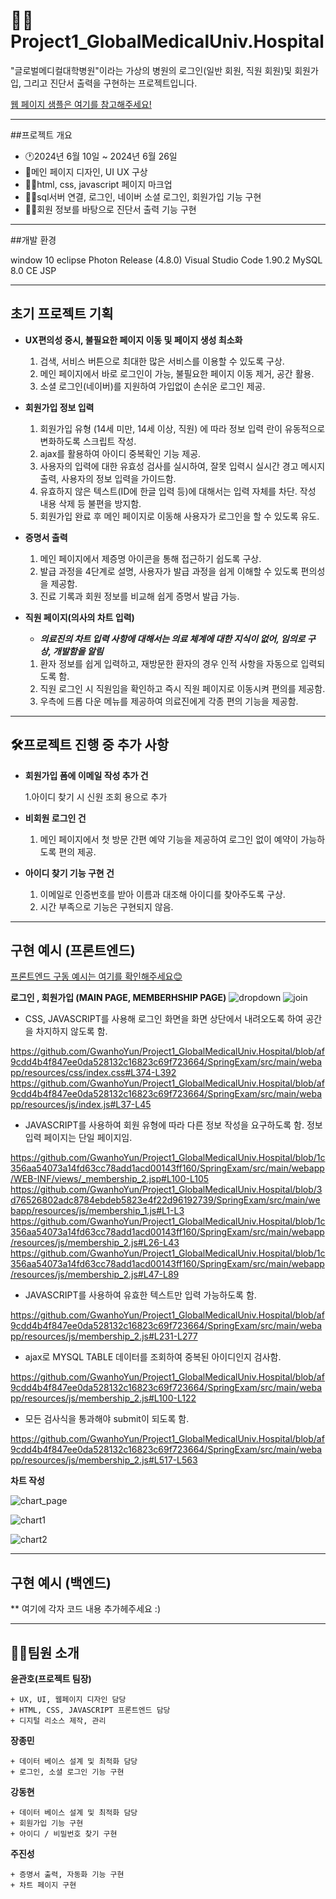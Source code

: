# 👨‍💻Project1_GlobalMedicalUniv.Hospital

"글로벌메디컬대학병원"이라는 가상의 병원의 로그인(일반 회원, 직원 회원)및 회원가입, 그리고 진단서 출력을 구현하는 프로젝트입니다.

[웹 페이지 샘플은 여기를 참고해주세요!](https://gwanhoyun.github.io/GMUH/)

- - - - -

##프로젝트 개요

  + 🕐2024년 6월 10일 ~ 2024년 6월 26일
  + 🎨메인 페이지 디자인, UI UX 구상
  + 👨‍💻html, css, javascript 페이지 마크업
  + 👨‍💻sql서버 연결, 로그인, 네이버 소셜 로그인, 회원가입 기능 구현
  + 👨‍💻회원 정보를 바탕으로 진단서 출력 기능 구현
  
- - - - -
##개발 환경

window 10
eclipse Photon Release (4.8.0)
Visual Studio Code 1.90.2
MySQL 8.0 CE
JSP

- - - - -

## 초기 프로젝트 기획
  + **UX편의성 중시, 불필요한 페이지 이동 및 페이지 생성 최소화**
   
      1. 검색, 서비스 버튼으로 최대한 많은 서비스를 이용할 수 있도록 구상.
      2. 메인 페이지에서 바로 로그인이 가능, 불필요한 페이지 이동 제거, 공간 활용.
      3. 소셜 로그인(네이버)를 지원하여 가입없이 손쉬운 로그인 제공.
   
  + **회원가입 정보 입력**
   
      1. 회원가입 유형 (14세 미만, 14세 이상, 직원) 에 따라 정보 입력 란이 유동적으로 변화하도록 스크립트 작성.
      2. ajax를 활용하여 아이디 중복확인 기능 제공.
      3. 사용자의 입력에 대한 유효성 검사를 실시하여, 잘못 입력시 실시간 경고 메시지 출력, 사용자의 정보 입력을 가이드함.
      4. 유효하지 않은 텍스트(ID에 한글 입력 등)에 대해서는 입력 자체를 차단. 작성 내용 삭제 등 불편을 방지함.
      5. 회원가입 완료 후 메인 페이지로 이동해 사용자가 로그인을 할 수 있도록 유도.
      
  + **증명서 출력**
   
      1. 메인 페이지에서 제증명 아이콘을 통해 접근하기 쉽도록 구상.
      2. 발급 과정을 4단계로 설명, 사용자가 발급 과정을 쉽게 이해할 수 있도록 편의성을 제공함.
      3. 진료 기록과 회원 정보를 비교해 쉽게 증명서 발급 가능.
      
  + **직원 페이지(의사의 차트 입력)**
    
     * ___의료진의 차트 입력 사항에 대해서는 의료 체계에 대한 지식이 없어, 임의로 구상, 개발함을 알림___
       
      1. 환자 정보를 쉽게 입력하고, 재방문한 환자의 경우 인적 사항을 자동으로 입력되도록 함.
      2. 직원 로그인 시 직원임을 확인하고 즉시 직원 페이지로 이동시켜 편의를 제공함.
      3. 우측에 드롭 다운 메뉴를 제공하여 의료진에게 각종 편의 기능을 제공함.
- - - - -

## 🛠프로젝트 진행 중 추가 사항

  + **회원가입 폼에 이메일 작성 추가 건**
    
      1.아이디 찾기 시 신원 조회 용으로 추가
  + **비회원 로그인 건**
    
      1. 메인 페이지에서 첫 방문 간편 예약 기능을 제공하여 로그인 없이 예약이 가능하도록 편의 제공.
  + **아이디 찾기 기능 구현 건**
   
      1. 이메일로 인증번호를 받아 이름과 대조해 아이디를 찾아주도록 구상.
      2. 시간 부족으로 기능은 구현되지 않음.
      
- - - - -

## 구현 예시 (프론트엔드)

[프론트엔드 구동 예시는 여기를 확인해주세요😊](https://gwanhoyun.github.io/GMUH/)

**로그인 , 회원가입 (MAIN PAGE, MEMBERHSHIP PAGE)**
![dropdown](https://github.com/GwanhoYun/Project1_GlobalMedicalUniv.Hospital/assets/168157310/75073168-374e-4302-9027-0629e0b2ff85)
![join](https://github.com/GwanhoYun/Project1_GlobalMedicalUniv.Hospital/assets/168157310/6255b192-e91e-4a3c-84e6-eb189d9bb855)

+ CSS, JAVASCRIPT를 사용해 로그인 화면을 화면 상단에서 내려오도록 하여 공간을 차지하지 않도록 함.

https://github.com/GwanhoYun/Project1_GlobalMedicalUniv.Hospital/blob/af9cdd4b4f847ee0da528132c16823c69f723664/SpringExam/src/main/webapp/resources/css/index.css#L374-L392
https://github.com/GwanhoYun/Project1_GlobalMedicalUniv.Hospital/blob/af9cdd4b4f847ee0da528132c16823c69f723664/SpringExam/src/main/webapp/resources/js/index.js#L37-L45
  
+ JAVASCRIPT를 사용하여 회원 유형에 따라 다른 정보 작성을 요구하도록 함. 정보 입력 페이지는 단일 페이지임.

https://github.com/GwanhoYun/Project1_GlobalMedicalUniv.Hospital/blob/1c356aa54073a14fd63cc78add1acd00143ff160/SpringExam/src/main/webapp/WEB-INF/views/_membership_2.jsp#L100-L105
https://github.com/GwanhoYun/Project1_GlobalMedicalUniv.Hospital/blob/3d76526802adc8784ebdeb5823e4f22d96192739/SpringExam/src/main/webapp/resources/js/membership_1.js#L1-L3
https://github.com/GwanhoYun/Project1_GlobalMedicalUniv.Hospital/blob/1c356aa54073a14fd63cc78add1acd00143ff160/SpringExam/src/main/webapp/resources/js/membership_2.js#L26-L43
https://github.com/GwanhoYun/Project1_GlobalMedicalUniv.Hospital/blob/1c356aa54073a14fd63cc78add1acd00143ff160/SpringExam/src/main/webapp/resources/js/membership_2.js#L47-L89

+ JAVASCRIPT를 사용하여 유효한 텍스트만 입력 가능하도록 함.

https://github.com/GwanhoYun/Project1_GlobalMedicalUniv.Hospital/blob/af9cdd4b4f847ee0da528132c16823c69f723664/SpringExam/src/main/webapp/resources/js/membership_2.js#L231-L277


+ ajax로 MYSQL TABLE 데이터를 조회하여 중복된 아이디인지 검사함.

https://github.com/GwanhoYun/Project1_GlobalMedicalUniv.Hospital/blob/af9cdd4b4f847ee0da528132c16823c69f723664/SpringExam/src/main/webapp/resources/js/membership_2.js#L100-L122
  
+ 모든 검사식을 통과해야 submit이 되도록 함.

https://github.com/GwanhoYun/Project1_GlobalMedicalUniv.Hospital/blob/af9cdd4b4f847ee0da528132c16823c69f723664/SpringExam/src/main/webapp/resources/js/membership_2.js#L517-L563

**차트 작성**

![chart_page](https://github.com/GwanhoYun/Project1_GlobalMedicalUniv.Hospital/assets/168157310/12735bf4-9e82-4abe-9689-bb5f3671a9b6)

![chart1](https://github.com/GwanhoYun/Project1_GlobalMedicalUniv.Hospital/assets/168157310/ecc3a9b1-b5fd-4c5f-a80d-ea8fd20e1b2d)

![chart2](https://github.com/GwanhoYun/Project1_GlobalMedicalUniv.Hospital/assets/168157310/222d5dcb-4c84-427d-90b4-d23f13699f73)

- - - - -
## 구현 예시 (백엔드)

** 여기에 각자 코드 내용 추가헤주세요 :)
- - - - -

## 🤸‍♂️팀원 소개

  **윤관호(프로젝트 팀장)**
  
    + UX, UI, 웹페이지 디자인 담당
    + HTML, CSS, JAVASCRIPT 프론트엔드 담당
    + 디지털 리소스 제작, 관리
      
  **장종민**
  
    + 데이터 베이스 설계 및 최적화 담당
    + 로그인, 소셜 로그인 기능 구현
      
  **강동현**
  
    + 데이터 베이스 설계 및 최적화 담당
    + 회원가입 기능 구현
    + 아이디 / 비밀번호 찾기 구현
 
  **주진성**
  
    + 증명서 출력, 자동화 기능 구현
    + 차트 페이지 구현
    
